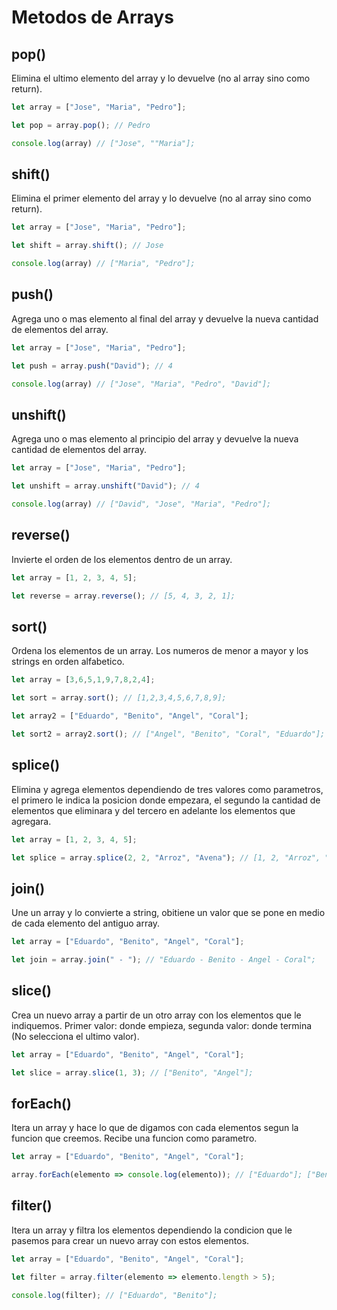 # Metodos de Arrays

## pop()
Elimina el ultimo elemento del array y lo devuelve (no al array sino como return).

```js
let array = ["Jose", "Maria", "Pedro"];

let pop = array.pop(); // Pedro

console.log(array) // ["Jose", ""Maria"];
```

## shift()
Elimina el primer elemento del array y lo devuelve (no al array sino como return).

```js
let array = ["Jose", "Maria", "Pedro"];

let shift = array.shift(); // Jose

console.log(array) // ["Maria", "Pedro"];
```

## push()
Agrega uno o mas elemento al final del array y devuelve la nueva cantidad de elementos del array.

```js
let array = ["Jose", "Maria", "Pedro"];

let push = array.push("David"); // 4

console.log(array) // ["Jose", "Maria", "Pedro", "David"];
```

## unshift()
Agrega uno o mas elemento al principio del array y devuelve la nueva cantidad de elementos del array.

```js
let array = ["Jose", "Maria", "Pedro"];

let unshift = array.unshift("David"); // 4

console.log(array) // ["David", "Jose", "Maria", "Pedro"];
```

## reverse()
Invierte el orden de los elementos dentro de un array.

```js
let array = [1, 2, 3, 4, 5];

let reverse = array.reverse(); // [5, 4, 3, 2, 1];
```

## sort()
Ordena los elementos de un array. Los numeros de menor a mayor y los strings en orden alfabetico.

```js
let array = [3,6,5,1,9,7,8,2,4];

let sort = array.sort(); // [1,2,3,4,5,6,7,8,9];

let array2 = ["Eduardo", "Benito", "Angel", "Coral"];

let sort2 = array2.sort(); // ["Angel", "Benito", "Coral", "Eduardo"];
```

## splice()
Elimina y agrega elementos dependiendo de tres valores como parametros, el primero le indica la posicion donde empezara, el segundo la cantidad de elementos que eliminara y del tercero en adelante los elementos que agregara.

```js
let array = [1, 2, 3, 4, 5];

let splice = array.splice(2, 2, "Arroz", "Avena"); // [1, 2, "Arroz", "Avena", 5];
```

## join()
Une un array y lo convierte a string, obitiene un valor que se pone en medio de cada elemento del antiguo array.


```js
let array = ["Eduardo", "Benito", "Angel", "Coral"];

let join = array.join(" - "); // "Eduardo - Benito - Angel - Coral";
```

## slice()
Crea un nuevo array a partir de un otro array con los elementos que le indiquemos. Primer valor: donde empieza, segunda valor: donde termina (No selecciona el ultimo valor).

```js
let array = ["Eduardo", "Benito", "Angel", "Coral"];

let slice = array.slice(1, 3); // ["Benito", "Angel"];
```

## forEach()
Itera un array y hace lo que de digamos con cada elementos segun la funcion que creemos. Recibe una funcion como parametro.

```js
let array = ["Eduardo", "Benito", "Angel", "Coral"];

array.forEach(elemento => console.log(elemento)); // ["Eduardo"]; ["Benito"]; ["Angel"]; ["Coral"];
```

## filter()
Itera un array y filtra los elementos dependiendo la condicion que le pasemos para crear un nuevo array con estos elementos.

```js
let array = ["Eduardo", "Benito", "Angel", "Coral"];

let filter = array.filter(elemento => elemento.length > 5);

console.log(filter); // ["Eduardo", "Benito"];
```